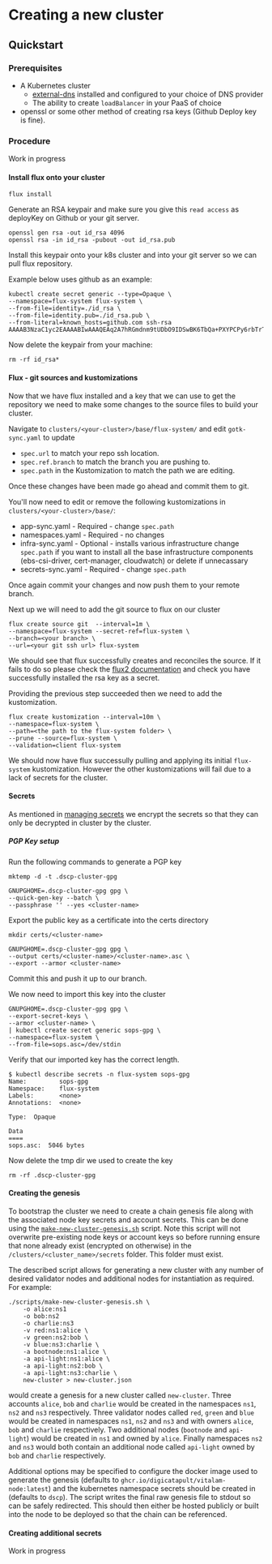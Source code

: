 # Creating a new cluster

## Quickstart

### Prerequisites

* A Kubernetes cluster
    * [external-dns](https://github.com/kubernetes-sigs/external-dns) installed and configured to your choice of DNS provider
    * The ability to create `loadBalancer` in your PaaS of choice
* openssl or some other method of creating rsa keys (Github Deploy key is fine).

### Procedure

Work in progress

<!-- Copied from `wasp-k8s-infra` This will likely be close to the final form but will need updating once we have working cluster -->
<!-- Copy the `stage-cluster` directory and name it something else.  You can delete all the subfolders of the `app/env-services` directory as these are unnecessary.  Once removed also delete them from the `kustomization.yaml` and the corresponding lines related to their configmaps.

You will also need to edit:
* `clusters/<your-cluster>/app/shared-config/certificate.yaml` file and change:
    * `metadata.name` to a new certificate name
    * `spec.secretName` to the new secret you wish to store the cert as
    * `spec.subject.organizations` to the new Org
    * `spec.dnsNames` to the DNS names you want the cert to be valid for
* `clusters/<your-cluster>/app/shared-config/values-nginx.yaml` file and change:
    * `service.annotations` :
        * `external-dns.alpha.kubernetes.io/hostname` to specify the external DNS name you want to use.
        * any other annotations specified by your PaaS provider to setup.
        * Remove the AWS specific ones if not using AWS.
    * `extraArgs.default-ssl-certificate` to the `spec.secretName` we set in `certificates.yaml`
* `clusters/<your-cluster>/app/storage-class.yaml` - Remove all unnecessary storage classes using AWS CSI driver if you are not using this.
* `clusters/your-cluster/app/shared-config/` - In each of the services find mention of `storageClass` and either switch this to your own SC or delete the entry entirely.

Commit and push your changes. -->

#### Install flux onto your cluster
```
flux install
```
Generate an RSA keypair and make sure you give this `read access` as deployKey on Github or your git server.
```
openssl gen rsa -out id_rsa 4096
openssl rsa -in id_rsa -pubout -out id_rsa.pub
```
Install this keypair onto your k8s cluster and into your git server so we can pull flux repository.

Example below uses github as an example:
```
kubectl create secret generic --type=Opaque \
--namespace=flux-system flux-system \
--from-file=identity=./id_rsa \
--from-file=identity.pub=./id_rsa.pub \
--from-literal=known_hosts=github.com ssh-rsa AAAAB3NzaC1yc2EAAAABIwAAAQEAq2A7hRGmdnm9tUDbO9IDSwBK6TbQa+PXYPCPy6rbTrTtw7PHkccKrpp0yVhp5HdEIcKr6pLlVDBfOLX9QUsyCOV0wzfjIJNlGEYsdlLJizHhbn2mUjvSAHQqZETYP81eFzLQNnPHt4EVVUh7VfDESU84KezmD5QlWpXLmvU31/yMf+Se8xhHTvKSCZIFImWwoG6mbUoWf9nzpIoaSjB+weqqUUmpaaasXVal72J+UX2B+2RPW3RcT0eOzQgqlJL3RKrTJvdsjE3JEAvGq3lGHSZXy28G3skua2SmVi/w4yCE6gbODqnTWlg7+wC604ydGXA8VJiS5ap43JXiUFFAaQ==
```

Now delete the keypair from your machine:
```
rm -rf id_rsa*
```
#### Flux - git sources and kustomizations

Now that we have flux installed and a key that we can use to get the repository we need to make some changes to the source files to build your cluster.

Navigate to `clusters/<your-cluster>/base/flux-system/` and edit `gotk-sync.yaml` to update
* `spec.url` to match your repo ssh location.
* `spec.ref.branch` to match the branch you are pushing to.
* `spec.path` in the Kustomization to match the path we are editing.

Once these changes have been made go ahead and commit them to git.

You'll now need to edit or remove the following kustomizations in `clusters/<your-cluster>/base/`:
* app-sync.yaml - Required - change `spec.path`
* namespaces.yaml - Required - no changes
* infra-sync.yaml - Optional - installs various infrastructure change `spec.path` if you want to install all the base infrastructure components (ebs-csi-driver, cert-manager, cloudwatch) or delete if unnecassary
* secrets-sync.yaml - Required - change `spec.path`

Once again commit your changes and now push them to your remote branch.

Next up we will need to add the git source to flux on our cluster
```
flux create source git  --interval=1m \
--namespace=flux-system --secret-ref=flux-system \
--branch=<your branch> \
--url=<your git ssh url> flux-system
```
We should see that flux successfully creates and reconciles the source.  If it fails to do so please check the [flux2 documentation](https://fluxcd.io/docs/) and check you have successfully installed the rsa key as a secret.

Providing the previous step succeeded then we need to add the kustomization.
```
flux create kustomization --interval=10m \
--namespace=flux-system \
--path=<the path to the flux-system folder> \
--prune --source=flux-system \
--validation=client flux-system
```
We should now have flux successully pulling and applying its initial `flux-system` kustomization.  However the other kustomizations will fail due to a lack of secrets for the cluster.

#### Secrets

As mentioned in [managing secrets](./managing-secrets.md) we encrypt the secrets so that they can only be decrypted in cluster by the cluster.

##### PGP Key setup

Run the following commands to generate a PGP key

```
mktemp -d -t .dscp-cluster-gpg

GNUPGHOME=.dscp-cluster-gpg gpg \
--quick-gen-key --batch \
--passphrase '' --yes <cluster-name>
```
Export the public key as a certificate into the certs directory
```
mkdir certs/<cluster-name>

GNUPGHOME=.dscp-cluster-gpg gpg \
--output certs/<cluster-name>/<cluster-name>.asc \
--export --armor <cluster-name>
```
Commit this and push it up to our branch.

We now need to import this key into the cluster
```
GNUPGHOME=.dscp-cluster-gpg gpg \
--export-secret-keys \
--armor <cluster-name> \
| kubectl create secret generic sops-gpg \
--namespace=flux-system \
--from-file=sops.asc=/dev/stdin
```

Verify that our imported key has the correct length.
```
$ kubectl describe secrets -n flux-system sops-gpg
Name:         sops-gpg
Namespace:    flux-system
Labels:       <none>
Annotations:  <none>

Type:  Opaque

Data
====
sops.asc:  5046 bytes
```
Now delete the tmp dir we used to create the key
```
rm -rf .dscp-cluster-gpg
```

#### Creating the genesis

To bootstrap the cluster we need to create a chain genesis file along with the associated node key secrets and account secrets. This can be done using the [`make-new-cluster-genesis.sh`](../scripts/make-new-cluster-genesis.sh) script. Note this script will not overwrite pre-existing node keys or account keys so before running ensure that none already exist (encrypted on otherwise) in the `/clusters/<cluster_name>/secrets` folder. This folder must exist.

The described script allows for generating a new cluster with any number of desired validator nodes and additional nodes for instantiation as required. For example:

```
./scripts/make-new-cluster-genesis.sh \
    -o alice:ns1
    -o bob:ns2
    -o charlie:ns3
    -v red:ns1:alice \
    -v green:ns2:bob \
    -v blue:ns3:charlie \
    -a bootnode:ns1:alice \
    -a api-light:ns1:alice \
    -a api-light:ns2:bob \
    -a api-light:ns3:charlie \
    new-cluster > new-cluster.json
```

would create a genesis for a new cluster called `new-cluster`. Three accounts `alice`, `bob` and `charlie` would be created in the namespaces `ns1`, `ns2` and `ns3` respectively. Three validator nodes called `red`, `green` and `blue` would be created in namespaces `ns1`, `ns2` and `ns3` and with owners `alice`, `bob` and `charlie` respectively. Two additional nodes (`bootnode` and `api-light`) would be created in `ns1` and owned by `alice`. Finally namespaces `ns2` and `ns3` would both contain an additional node called `api-light` owned by `bob` and `charlie` respectively.

Additional options may be specified to configure the docker image used to generate the genesis (defaults to `ghcr.io/digicatapult/vitalam-node:latest`) and the kubernetes namespace secrets should be created in (defaults to `dscp`). The script writes the final raw genesis file to stdout so can be safely redirected. This should then either be hosted publicly or built into the node to be deployed so that the chain can be referenced.

#### Creating additional secrets

Work in progress
